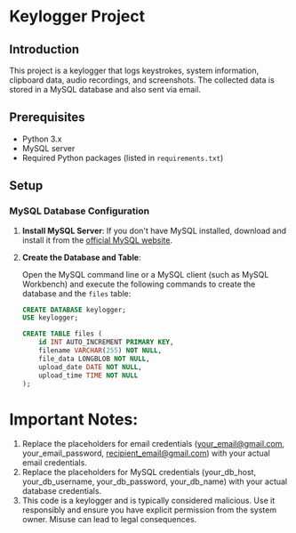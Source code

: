 # Keylogger Project

## Introduction

This project is a keylogger that logs keystrokes, system information, clipboard data, audio recordings, and screenshots. The collected data is stored in a MySQL database and also sent via email.

## Prerequisites

- Python 3.x
- MySQL server
- Required Python packages (listed in `requirements.txt`)

## Setup

### MySQL Database Configuration

1. **Install MySQL Server**: If you don't have MySQL installed, download and install it from the [official MySQL website](https://dev.mysql.com/downloads/).

2. **Create the Database and Table**:

   Open the MySQL command line or a MySQL client (such as MySQL Workbench) and execute the following commands to create the database and the `files` table:

   ```sql
   CREATE DATABASE keylogger;
   USE keylogger;

   CREATE TABLE files (
       id INT AUTO_INCREMENT PRIMARY KEY,
       filename VARCHAR(255) NOT NULL,
       file_data LONGBLOB NOT NULL,
       upload_date DATE NOT NULL,
       upload_time TIME NOT NULL
   );

# Important Notes:

1. Replace the placeholders for email credentials (your_email@gmail.com, your_email_password, recipient_email@gmail.com) with your actual email credentials.
2. Replace the placeholders for MySQL credentials (your_db_host, your_db_username, your_db_password, your_db_name) with your actual database credentials.
3. This code is a keylogger and is typically considered malicious. Use it responsibly and ensure you have explicit permission from the system owner. Misuse can lead to legal consequences.
